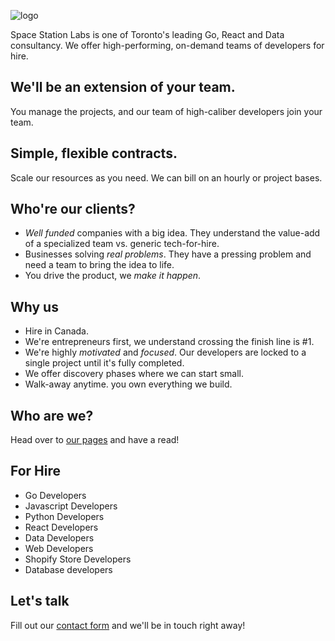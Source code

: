 ![logo](https://user-images.githubusercontent.com/270494/97095776-b6bd4d00-1631-11eb-8476-0776cdfd5596.png)

Space Station Labs is one of Toronto's leading Go, React and Data consultancy. We offer high-performing, on-demand teams of developers for hire.

## We'll be an extension of your team.

You manage the projects, and our team of high-caliber developers join your team.

## Simple, flexible contracts.

Scale our resources as you need. We can bill on an hourly or project bases.

## Who're our clients?

- _Well funded_ companies with a big idea. They understand the value-add of a specialized team vs. generic tech-for-hire.
- Businesses solving _real problems_. They have a pressing problem and need a team to bring the idea to life.
- You drive the product, we _make it happen_.

## Why us

- Hire in Canada.
- We're entrepreneurs first, we understand crossing the finish line is #1.
- We're highly *motivated* and _focused_. Our developers are locked to a single project until
  it's fully completed.
- We offer discovery phases where we can start small.
- Walk-away anytime. you own everything we build.

## Who are we?

Head over to [our pages](spacestation.github.io) and have a read!

## For Hire

- Go Developers
- Javascript Developers
- Python Developers
- React Developers
- Data Developers
- Web Developers
- Shopify Store Developers
- Database developers

## Let's talk

Fill out our [contact form](https://forms.gle/xgjRAuzsfAeD9X5u7) and we'll be in touch right away!
